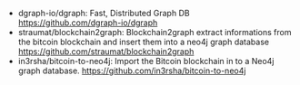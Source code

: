 * dgraph-io/dgraph: Fast, Distributed Graph DB https://github.com/dgraph-io/dgraph
* straumat/blockchain2graph: Blockchain2graph extract informations from the bitcoin blockchain and insert them into a neo4j graph database  https://github.com/straumat/blockchain2graph
* in3rsha/bitcoin-to-neo4j: Import the Bitcoin blockchain in to a Neo4j graph database. https://github.com/in3rsha/bitcoin-to-neo4j